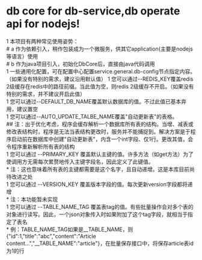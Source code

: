 # db core for db-service,db operate api for nodejs!
1 本项目有两种常见使用姿势：  
    # a 作为依赖引入，稍作包装成为一个微服务，供其它application(主要是nodejs等语言）使用   
    # b 作为java项目引入，初始化DbCore后，直接由java代码调用  
1 一些通用化配置，可在配置中心配置service.general.db-config节点指定内容。（如果没有特别的需求，建议沿用默认值） 
1 您可以通过--REDIS_KEY覆盖redis 2级缓存在redis中的路径前缀。当此值为空，则redis 2级缓存不开启。（如果没有特别的需求，并不建议开启此值）  
1 您可以通过--DEFAULT_DB_NAME覆盖默认数据库的值。不过此值已基本弃用，建议置空  
1 您可以通过--AUTO_UPDATE_TALBE_NAME覆盖"自动更新表"的表格。  
    ## 注：出于优化考虑，程序会缓存解析一个数据库所有表的结构。当增、减表或修改表结构时，程序是无法当表结构更改时，服务并不能捕捉到。解决方案是于程序启动前在数据库中创建"自动更新表"，内含一个int字段、仅1行。更改其值，会令程序重新解析所有表的结构  
1 您可以通过 --PRIMARY_KEY 覆盖默认主键的值。许多方法（如get方法）为了使调用方无需每次累赘地传入主键字段名，因此定义了此键值。  
    * 注：这也意味着所有表的主键都需要是这个名字，且自动递增。这是本库目前尚待改进之处  
1 您可以通过 --VERSION_KEY 覆盖版本字段的值。每次更新version字段都将递增  
    * 注：本功能暂未实现  
1 您可以通过 --TABLE_NAME_TAG 覆盖表tag的值。有些批量操作会对多个表的对象进行读写。因此，一个json对象传入时如果附加了这个tag字段，就相当于指定了表名  
    * 例：TABLE_NAME_TAG如果是__TABLE_NAME，则{"id":1,"title":"abc","content":"Article content...","__TABLE_NAME":"article"}，在批量保存接口中，将保存article表id为1的行  
